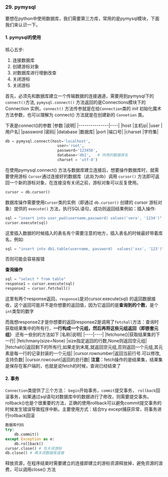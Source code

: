 ### 29. pymysql
要想在python中使用数据库，我们需要第三方库，常用的是pymysql模块，下面我们来认识一下。

#### 1. pymysql的使用
核心五步:
1. 连接数据库
2. 创建游标对象
3. 对数据库进行增删改查
4. 关闭游标
5. 关闭游标


首先，必须先和数据库建立一个传输数据的连接通道，需要用到pymysql下的`connect()`方法, `pymysql.connect()` 方法返回的是Connections模块下的Connection 实例，`connect()` 方法传参就是在给`Connection`类的 _init_ 初始化魔术方法参数，也可以理解为 connect() 方法就是在创建新的 `Connetion` 类。

下表是connect()的参数
|参数      |说明|
|---------------|----|
|host      |主机ip|
|user      |用户名|
|password  |密码|
|database  |数据库|
|port      |端口号|
|charset   |字符集|

```python
db = pymysql.connect(host='localhost', 
　　　　　　　　　　　　　　user='root',
　　　　　　　　　　　　　　password='123456', 
　　　　　　　　　　　　　　database='db1',   # 所用的数据库名
　　　　　　　　　　　　　　charset = 'utf-8')
```
在使用pymysql.connect() 方法与数据库建立连接后，想要操作数据库时，就需要使用游标 `Cursor`通过连接好的数据库（此处为db）调用 `cursor()` 方法即可返回一个新的游标对象，在连接没有关闭之前，游标对象可以反复使用。
```python
cursor = db.cursor()
```
数据库操作需要使用`Cursor`类的实例（即通过 `db.cursor()` 创建的 cursor 游标对象）提供的 `execute()` 方法，执行SQL语句，成功则返回结果
​例如：插入操作:
```python
sql = "insert into user_pwd(username,password) values('vera', '1234')" 
cursor.execute(sql)
```
这里插入数据的时候插入的表名有个需要注意的地方，插入表名的时候最好带着库名，例如:
```python
sql = "insert into db1.table(username, password)  values('xxx', '123')"
```
否则可能会容易报错

**查询操作**
```python
sql = "select * from table"
response1 = cursor.execute(sql)
response2 = cursor.fetchall()
```
这里有两个response返回，`response1`是对cursor.execute(sql) 的返回数据接收，这个返回可能并不是你想要的返回值，因为它返回的是**查询到的个数**，是个`int`类型的数字

而我想response2才是你想要的返回response2是调用了`fetchall`方法：查询时获取结果集中的所有行，**一行构成一个元组，然后再将这些元组返回（即嵌套元组）**
还有一些别的方法如下
|名称|说明|
|----|----|
|fetchone()|获取结果集的下一行|
|fetchmany(size=None)	|size指定返回的行数,None则返回空元组|
|fetchall()|返回剩下的所有行,如果走到末尾,就返回空元组,否则返回一个元组,其元素是每一行的记录封装的一个元组|
|cursor.rownumber|返回当前行号.可以修改,支持负数|
|cursor.rowcount|返回的总行数|
**注意**：fetch操作的是结果集，结果集是保存在客户端的，也就是说fetch的时候，查询已经结束了

#### 2. 事务
`Connection`类提供了三个方法： `begin`开始事务，`commit`提交事务， `rollback`回滚事务，如果通过sql语句对数据库中的数据进行了修改，则需要提交事务。
rollback()也是个很重要的方法，正确的使用rollback可以避免commit提交事务的时候发生错误导致程序中断。主要使用方式：结合try except捕获异常，将事务进行rollback回滚

```python
数据库代码
try:	
 	db.commit()
except Exception as e:
 	db.rollback()
cursor.close() # 先关闭游标
db.close() # 再关闭数据库连接
```
释放资源，在程序结束时需要建立的连接即建立的游标资源释放掉，避免资源的浪费，可以调用close() 方法
